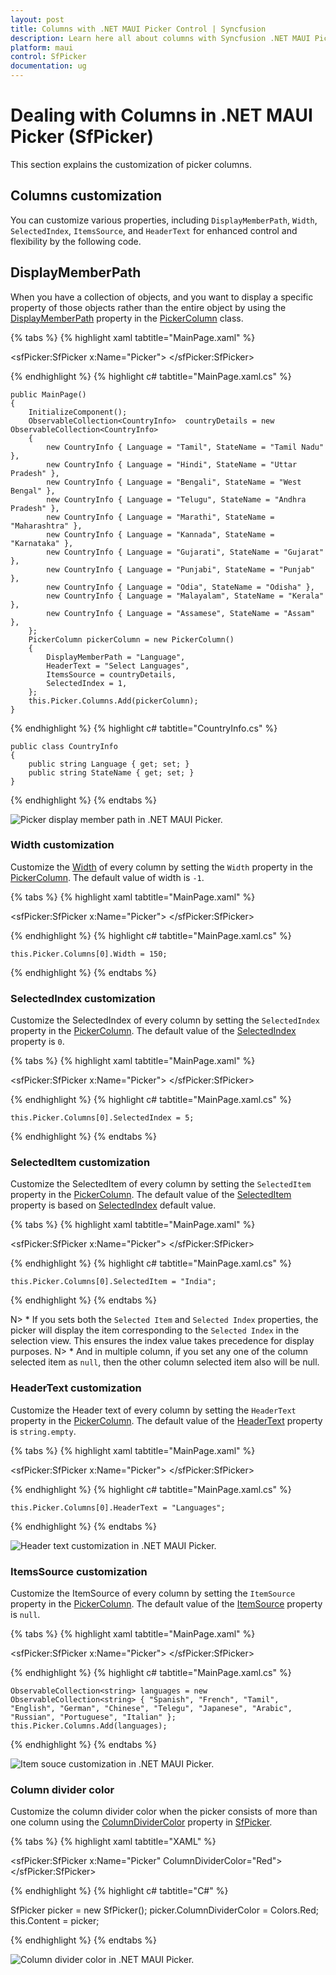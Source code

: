 ```yaml
---
layout: post
title: Columns with .NET MAUI Picker Control | Syncfusion
description: Learn here all about columns with Syncfusion .NET MAUI Picker (SfPicker) control.
platform: maui
control: SfPicker
documentation: ug
---
```


# Dealing with Columns in .NET MAUI Picker (SfPicker)

This section explains the customization of picker columns.

## Columns customization 

You can customize various properties, including `DisplayMemberPath`, `Width`, `SelectedIndex`, `ItemsSource`, and `HeaderText` for enhanced control and flexibility by the following code.

## DisplayMemberPath

When you have a collection of objects, and you want to display a specific property of those objects rather than the entire object by using the [DisplayMemberPath](https://help.syncfusion.com/cr/maui/Syncfusion.Maui.Picker.PickerColumn.html#Syncfusion_Maui_Picker_PickerColumn_DisplayMemberPath) property in the [PickerColumn](https://help.syncfusion.com/cr/maui/Syncfusion.Maui.Picker.PickerColumn.html) class.

{% tabs %}
{% highlight xaml tabtitle="MainPage.xaml" %}

<sfPicker:SfPicker x:Name="Picker">
</sfPicker:SfPicker>

{% endhighlight %}
{% highlight c# tabtitle="MainPage.xaml.cs" %}

    public MainPage()
    {
        InitializeComponent();
        ObservableCollection<CountryInfo>  countryDetails = new ObservableCollection<CountryInfo>
        {
            new CountryInfo { Language = "Tamil", StateName = "Tamil Nadu" },
            new CountryInfo { Language = "Hindi", StateName = "Uttar Pradesh" },
            new CountryInfo { Language = "Bengali", StateName = "West Bengal" },
            new CountryInfo { Language = "Telugu", StateName = "Andhra Pradesh" },
            new CountryInfo { Language = "Marathi", StateName = "Maharashtra" },
            new CountryInfo { Language = "Kannada", StateName = "Karnataka" },
            new CountryInfo { Language = "Gujarati", StateName = "Gujarat" },
            new CountryInfo { Language = "Punjabi", StateName = "Punjab" },
            new CountryInfo { Language = "Odia", StateName = "Odisha" },
            new CountryInfo { Language = "Malayalam", StateName = "Kerala" },
            new CountryInfo { Language = "Assamese", StateName = "Assam" },
        };
        PickerColumn pickerColumn = new PickerColumn()
        {
            DisplayMemberPath = "Language",
            HeaderText = "Select Languages",
            ItemsSource = countryDetails,
            SelectedIndex = 1,
        };
        this.Picker.Columns.Add(pickerColumn);
    }
{% endhighlight %}
{% highlight c# tabtitle="CountryInfo.cs" %}

    public class CountryInfo
    {
        public string Language { get; set; }
        public string StateName { get; set; }
    }
    
{% endhighlight %}
{% endtabs %}

   ![Picker display member path in .NET MAUI Picker.](images/dealing-with-columns/maui-picker-display-member-path.png)

### Width customization

Customize the [Width](https://help.syncfusion.com/cr/maui/Syncfusion.Maui.Picker.PickerColumn.html#Syncfusion_Maui_Picker_PickerColumn_Width) of every column by setting the `Width` property in the [PickerColumn](https://help.syncfusion.com/cr/maui/Syncfusion.Maui.Picker.PickerColumn.html). The default value of width is `-1`.

{% tabs %}
{% highlight xaml tabtitle="MainPage.xaml" %}

<sfPicker:SfPicker x:Name="Picker">
</sfPicker:SfPicker>

{% endhighlight %}
{% highlight c# tabtitle="MainPage.xaml.cs" %}

    this.Picker.Columns[0].Width = 150;
    
{% endhighlight %}
{% endtabs %}
 
### SelectedIndex customization

Customize the SelectedIndex of every column by setting the `SelectedIndex` property in the [PickerColumn](https://help.syncfusion.com/cr/maui/Syncfusion.Maui.Picker.PickerColumn.html). The default value of the [SelectedIndex](https://help.syncfusion.com/cr/maui/Syncfusion.Maui.Picker.PickerColumn.html#Syncfusion_Maui_Picker_PickerColumn_SelectedIndex) property is `0`.

{% tabs %}
{% highlight xaml tabtitle="MainPage.xaml" %}

<sfPicker:SfPicker x:Name="Picker">
</sfPicker:SfPicker>

{% endhighlight %}
{% highlight c# tabtitle="MainPage.xaml.cs" %}

    this.Picker.Columns[0].SelectedIndex = 5;

{% endhighlight %}
{% endtabs %}

### SelectedItem customization

Customize the SelectedItem of every column by setting the `SelectedItem` property in the [PickerColumn](https://help.syncfusion.com/cr/maui/Syncfusion.Maui.Picker.PickerColumn.html). The default value of the [SelectedItem]() property is based on [SelectedIndex](https://help.syncfusion.com/cr/maui/Syncfusion.Maui.Picker.PickerColumn.html#Syncfusion_Maui_Picker_PickerColumn_SelectedIndex) default value.

{% tabs %}
{% highlight xaml tabtitle="MainPage.xaml" %}

<sfPicker:SfPicker x:Name="Picker">
</sfPicker:SfPicker>

{% endhighlight %}
{% highlight c# tabtitle="MainPage.xaml.cs" %}

    this.Picker.Columns[0].SelectedItem = "India";

{% endhighlight %}
{% endtabs %}

N> * If you sets both the `Selected Item` and `Selected Index` properties, the picker will display the item corresponding to the `Selected Index` in the selection view. This ensures the index value takes precedence for display purposes. N> * And in multiple column, if you set any one of the column selected item as `null`, then the other column selected item also will be null.

### HeaderText customization

Customize the Header text of every column by setting the `HeaderText` property in the [PickerColumn](https://help.syncfusion.com/cr/maui/Syncfusion.Maui.Picker.PickerColumn.html). The default value of the [HeaderText](https://help.syncfusion.com/cr/maui/Syncfusion.Maui.Picker.PickerColumn.html#Syncfusion_Maui_Picker_PickerColumn_HeaderText) property is `string.empty`.

{% tabs %}
{% highlight xaml tabtitle="MainPage.xaml" %}

<sfPicker:SfPicker x:Name="Picker">
</sfPicker:SfPicker>

{% endhighlight %}
{% highlight c# tabtitle="MainPage.xaml.cs" %}

    this.Picker.Columns[0].HeaderText = "Languages";
    
{% endhighlight %}
{% endtabs %}

   ![Header text customization in .NET MAUI Picker.](images/dealing-with-columns/maui-picker-custom-headertext.png)

### ItemsSource customization

Customize the ItemSource of every column by setting the `ItemSource` property in the [PickerColumn](https://help.syncfusion.com/cr/maui/Syncfusion.Maui.Picker.PickerColumn.html). The default value of the [ItemSource](https://help.syncfusion.com/cr/maui/Syncfusion.Maui.Picker.PickerColumn.html#Syncfusion_Maui_Picker_PickerColumn_ItemsSource) property is `null`.

{% tabs %}
{% highlight xaml tabtitle="MainPage.xaml" %}

<sfPicker:SfPicker x:Name="Picker">
</sfPicker:SfPicker>

{% endhighlight %}
{% highlight c# tabtitle="MainPage.xaml.cs" %}

    ObservableCollection<string> languages = new ObservableCollection<string> { "Spanish", "French", "Tamil", "English", "German", "Chinese", "Telegu", "Japanese", "Arabic", "Russian", "Portuguese", "Italian" };
    this.Picker.Columns.Add(languages);

{% endhighlight %}
{% endtabs %}

   ![Item souce customization in .NET MAUI Picker.](images/dealing-with-columns/maui-picker-custom-item-source.png)

### Column divider color

Customize the column divider color when the picker consists of more than one column using the [ColumnDividerColor](https://help.syncfusion.com/cr/maui/Syncfusion.Maui.Picker.PickerBase.html#Syncfusion_Maui_Picker_PickerBase_ColumnDividerColor) property in [SfPicker](https://help.syncfusion.com/cr/maui/Syncfusion.Maui.Picker.SfPicker.html).

{% tabs %}
{% highlight xaml tabtitle="XAML" %}

<sfPicker:SfPicker x:Name="Picker"
                   ColumnDividerColor="Red">
</sfPicker:SfPicker>

{% endhighlight %}
{% highlight c# tabtitle="C#" %}

SfPicker picker = new SfPicker();
picker.ColumnDividerColor = Colors.Red;
this.Content = picker;

{% endhighlight %}
{% endtabs %}

   ![Column divider color in .NET MAUI Picker.](images/dealing-with-columns/maui-picker-column-divider-color.png)